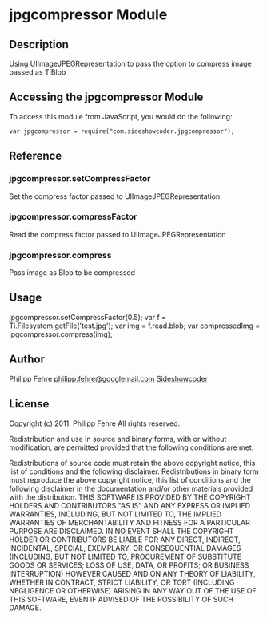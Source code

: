 # jpgcompressor Module

## Description

Using UIImageJPEGRepresentation to pass the option to compress image passed as TiBlob

## Accessing the jpgcompressor Module

To access this module from JavaScript, you would do the following:

	var jpgcompressor = require("com.sideshowcoder.jpgcompressor");

## Reference

### jpgcompressor.setCompressFactor

Set the compress factor passed to UIImageJPEGRepresentation

### jpgcompressor.compressFactor

Read the compress factor passed to UIImageJPEGRepresentation

### jpgcompressor.compress

Pass image as Blob to be compressed


## Usage

  jpgcompressor.setCompressFactor(0.5);
  var f = Ti.Filesystem.getFile('test.jpg');
  var img = f.read.blob;
  var compressedImg = jpgcompressor.compress(img);

## Author

Philipp Fehre <philipp.fehre@googlemail.com>
[Sideshowcoder](http://sideshowcoder.com)

## License

Copyright (c) 2011, Philipp Fehre
All rights reserved.

Redistribution and use in source and binary forms, with or without modification, are permitted provided that the following conditions are met:

Redistributions of source code must retain the above copyright notice, this list of conditions and the following disclaimer.
Redistributions in binary form must reproduce the above copyright notice, this list of conditions and the following disclaimer in the documentation and/or other materials provided with the distribution.
THIS SOFTWARE IS PROVIDED BY THE COPYRIGHT HOLDERS AND CONTRIBUTORS "AS IS" AND ANY EXPRESS OR IMPLIED WARRANTIES, INCLUDING, BUT NOT LIMITED TO, THE IMPLIED WARRANTIES OF MERCHANTABILITY AND FITNESS FOR A PARTICULAR PURPOSE ARE DISCLAIMED. IN NO EVENT SHALL THE COPYRIGHT HOLDER OR CONTRIBUTORS BE LIABLE FOR ANY DIRECT, INDIRECT, INCIDENTAL, SPECIAL, EXEMPLARY, OR CONSEQUENTIAL DAMAGES (INCLUDING, BUT NOT LIMITED TO, PROCUREMENT OF SUBSTITUTE GOODS OR SERVICES; LOSS OF USE, DATA, OR PROFITS; OR BUSINESS INTERRUPTION) HOWEVER CAUSED AND ON ANY THEORY OF LIABILITY, WHETHER IN CONTRACT, STRICT LIABILITY, OR TORT (INCLUDING NEGLIGENCE OR OTHERWISE) ARISING IN ANY WAY OUT OF THE USE OF THIS SOFTWARE, EVEN IF ADVISED OF THE POSSIBILITY OF SUCH DAMAGE.
